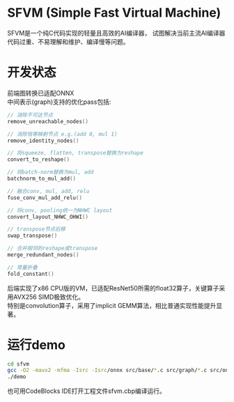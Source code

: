 # SFVM (Simple Fast Virtual Machine)

SFVM是一个纯C代码实现的轻量且高效的AI编译器， 试图解决当前主流AI编译器代码过重、不易理解和维护、编译慢等问题。   


# 开发状态
前端图转换已适配ONNX   
中间表示(graph)支持的优化pass包括:   
```c
// 消除不可达节点
remove_unreachable_nodes()

// 消除恒等映射节点 e.g.(add 0, mul 1)
remove_identity_nodes()

// 将squeeze, flatten, transpose替换为reshape
convert_to_reshape()

// 将batch-norm替换为mul, add
batchnorm_to_mul_add()

// 融合conv, mul, add, relu
fuse_conv_mul_add_relu()

// 将conv, pooling统一为NHWC layout
convert_layout_NHWC_OHWI()

// transpose节点后移
swap_transpose()

// 合并相邻的reshape或transpose
merge_redundant_nodes()

// 常量折叠
fold_constant()
```
后端实现了x86 CPU版的VM，已适配ResNet50所需的float32算子，关键算子采用AVX256 SIMD极致优化。   
特别是convolution算子，采用了implicit GEMM算法，相比普通实现性能提升显著。   


# 运行demo
```bash
cd sfvm
gcc -O2 -mavx2 -mfma -Isrc -Isrc/onnx src/base/*.c src/graph/*.c src/onnx/*.c src/optimizer/*.c src/backend/*.c src/compute_lib/*.c demo/*.c -o demo -s
./demo
```
也可用CodeBlocks IDE打开工程文件sfvm.cbp编译运行。   

